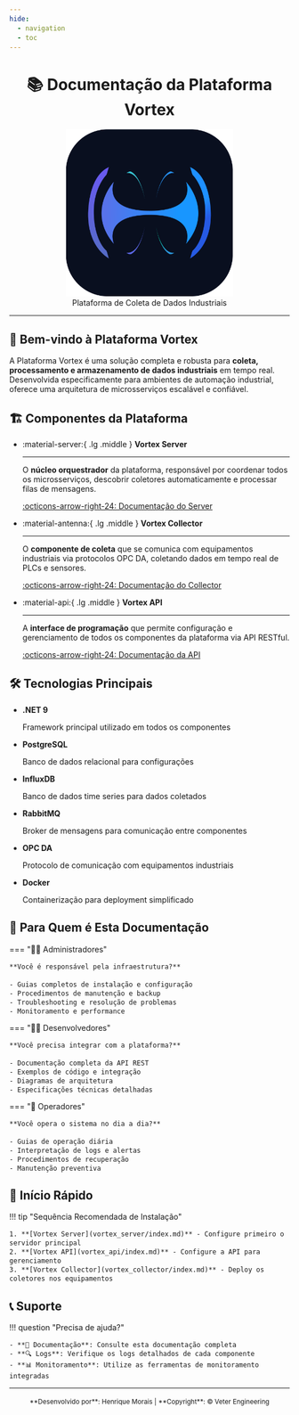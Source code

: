 ```yaml
---
hide:
  - navigation
  - toc
---
```


<div align="center">
<h1>📚 Documentação da Plataforma Vortex</h1>
<div>
    <figure>
        <img width="300" src="assets/vortex.png" alt="Plataforma Vortex">
        <figcaption>Plataforma de Coleta de Dados Industriais</figcaption>
    </figure>
</div>
<hr>
</div>

## 🚀 Bem-vindo à Plataforma Vortex

A Plataforma Vortex é uma solução completa e robusta para **coleta, processamento e armazenamento de dados industriais** em tempo real. Desenvolvida especificamente para ambientes de automação industrial, oferece uma arquitetura de microsserviços escalável e confiável.

## 🏗️ Componentes da Plataforma

<div class="grid cards" markdown>

-   :material-server:{ .lg .middle } **Vortex Server**

    ---

    O **núcleo orquestrador** da plataforma, responsável por coordenar todos os microsserviços, descobrir coletores automaticamente e processar filas de mensagens.

    [:octicons-arrow-right-24: Documentação do Server](vortex_server/index.md)

-   :material-antenna:{ .lg .middle } **Vortex Collector**

    ---

    O **componente de coleta** que se comunica com equipamentos industriais via protocolos OPC DA, coletando dados em tempo real de PLCs e sensores.

    [:octicons-arrow-right-24: Documentação do Collector](vortex_collector/index.md)

-   :material-api:{ .lg .middle } **Vortex API**

    ---

    A **interface de programação** que permite configuração e gerenciamento de todos os componentes da plataforma via API RESTful.

    [:octicons-arrow-right-24: Documentação da API](vortex_api/index.md)

</div>

## 🛠️ Tecnologias Principais

<div class="grid cards" markdown>

-   **.NET 9**

    Framework principal utilizado em todos os componentes

-   **PostgreSQL**

    Banco de dados relacional para configurações

-   **InfluxDB**

    Banco de dados time series para dados coletados

-   **RabbitMQ**

    Broker de mensagens para comunicação entre componentes

-   **OPC DA**

    Protocolo de comunicação com equipamentos industriais

-   **Docker**

    Containerização para deployment simplificado

</div>

## 🎯 Para Quem é Esta Documentação

=== "👨‍💼 Administradores"

    **Você é responsável pela infraestrutura?**

    - Guias completos de instalação e configuração
    - Procedimentos de manutenção e backup
    - Troubleshooting e resolução de problemas
    - Monitoramento e performance

=== "👨‍💻 Desenvolvedores"

    **Você precisa integrar com a plataforma?**

    - Documentação completa da API REST
    - Exemplos de código e integração
    - Diagramas de arquitetura
    - Especificações técnicas detalhadas

=== "🔧 Operadores"

    **Você opera o sistema no dia a dia?**

    - Guias de operação diária
    - Interpretação de logs e alertas
    - Procedimentos de recuperação
    - Manutenção preventiva

## 🚀 Início Rápido

!!! tip "Sequência Recomendada de Instalação"

    1. **[Vortex Server](vortex_server/index.md)** - Configure primeiro o servidor principal
    2. **[Vortex API](vortex_api/index.md)** - Configure a API para gerenciamento
    3. **[Vortex Collector](vortex_collector/index.md)** - Deploy os coletores nos equipamentos

## 📞 Suporte

!!! question "Precisa de ajuda?"

    - **📖 Documentação**: Consulte esta documentação completa
    - **🔍 Logs**: Verifique os logs detalhados de cada componente
    - **📊 Monitoramento**: Utilize as ferramentas de monitoramento integradas

---

<div align="center">
    <small>
        **Desenvolvido por**: Henrique Morais | **Copyright**: © Veter Engineering
    </small>
</div>